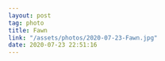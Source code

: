 ```yaml
---
layout: post
tag: photo
title: Fawn
link: "/assets/photos/2020-07-23-Fawn.jpg"
date: 2020-07-23 22:51:16
---
```

